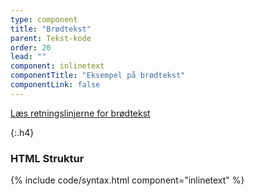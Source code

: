 ```yaml
---
type: component
title: "Brødtekst"
parent: Tekst-kode
order: 20
lead: ""
component: inlinetext
componentTitle: "Eksempel på brødtekst"
componentLink: false
---
```


<a href="/design/typografi/tekst/#broedtekst-retningslinjer">Læs retningslinjerne for brødtekst</a>

{:.h4}
### HTML Struktur

{% include code/syntax.html component="inlinetext" %}

